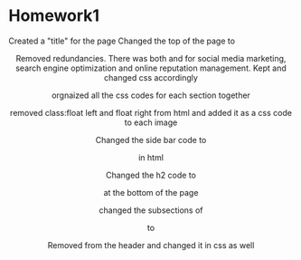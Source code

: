 # Homework1

Created a "title" for the page
Changed the top of the page to <HEADER>

Removed redundancies. There was both <id> and <class> for social media marketing, search engine optimization and online reputation management. Kept <id> and changed css accordingly

orgnaized all the css codes for each section together

removed class:float left and float right from html and added it as a css code to each image

Changed the side bar code to <aside> in html

Changed the h2 code to <footer> at the bottom of the page

changed the subsections of <aside> to <section>

Removed <class> from the header and changed it in css as well
